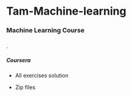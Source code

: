 # Tam-Machine-learning







### Machine Learning Course



#####

.
#####  Coursera


* All exercises solution



* Zip files






